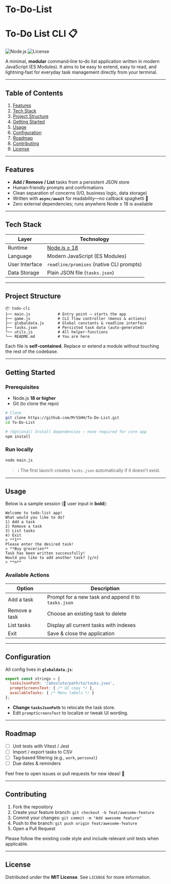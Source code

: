 # To-Do-List
# To‑Do List CLI 📋

![Node.js](https://img.shields.io/badge/node-%3E%3D18.0.0-brightgreen)
![License](https://img.shields.io/badge/license-MIT-blue)

A minimal, **modular** command‑line to‑do list application written in modern JavaScript (ES Modules). It aims to be easy to extend, easy to read, and lightning‑fast for everyday task management directly from your terminal.

---

## Table of Contents

1. [Features](#features)
2. [Tech Stack](#tech-stack)
3. [Project Structure](#project-structure)
4. [Getting Started](#getting-started)
5. [Usage](#usage)
6. [Configuration](#configuration)
7. [Roadmap](#roadmap)
8. [Contributing](#contributing)
9. [License](#license)

---

## Features

* **Add / Remove / List** tasks from a persistent JSON store
* Human‑friendly prompts and confirmations
* Clean separation of concerns (I/O, business logic, data storage)
* Written with **`async/await`** for readability—no callback spaghetti 🍝
* Zero external dependencies; runs anywhere Node ≥ 18 is available

---

## Tech Stack

| Layer          | Technology                               |
| -------------- | ---------------------------------------- |
| Runtime        | [Node.js ≥ 18](https://nodejs.org/)      |
| Language       | Modern JavaScript (ES Modules)           |
| User Interface | `readline/promises` (native CLI prompts) |
| Data Storage   | Plain JSON file (`tasks.json`)           |

---

## Project Structure

```
📦 todo-cli
├── main.js            # Entry point – starts the app
├── game.js            # CLI flow controller (menus & actions)
├── globaldata.js      # Global constants & readline interface
├── tasks.json         # Persisted task data (auto‑generated)
└── utils.js           # All helper-functions
└── README.md          # You are here
```

Each file is **self‑contained**. Replace or extend a module without touching the rest of the codebase.

---

## Getting Started

### Prerequisites

* Node.js **18 or higher**
* Git (to clone the repo)

```bash
# Clone
git clone https://github.com/MrSSHH/To-Do-List.git
cd To-Do-List

# (Optional) Install dependencies – none required for core app
npm install
```

### Run locally

```bash
node main.js
```

> ℹ️ The first launch creates `tasks.json` automatically if it doesn’t exist.

---

## Usage

Below is a sample session (💬 user input in **bold**):

```
Welcome to todo‑list app!
What would you like to do?
1) Add a task
2) Remove a task
3) List tasks
4) Exit
> **1**
Please enter the desired task!
> **Buy groceries**
Task has been written successfully!
Would you like to add another task? [y/n]
> **n**
```

### Available Actions

| Option        | Description                                         |
| ------------- | --------------------------------------------------- |
| Add a task    | Prompt for a new task and append it to `tasks.json` |
| Remove a task | Choose an existing task to delete                   |
| List tasks    | Display all current tasks with indexes              |
| Exit          | Save & close the application                        |

---

## Configuration

All config lives in **`globaldata.js`**:

```js
export const strings = {
  tasksJsonPath: '/absolute/path/to/tasks.json',
  promptScreensText: { /* UI copy */ },
  availableTasks: { /* Menu labels */ }
};
```

* **Change `tasksJsonPath`** to relocate the task store.
* Edit `promptScreensText` to localize or tweak UI wording.

---

## Roadmap

* [ ] Unit tests with Vitest / Jest
* [ ] Import / export tasks to CSV
* [ ] Tag‑based filtering (e.g., `work`, `personal`)
* [ ] Due dates & reminders

Feel free to open issues or pull requests for new ideas! 🚀

---

## Contributing

1. Fork the repository
2. Create your feature branch: `git checkout -b feat/awesome‑feature`
3. Commit your changes: `git commit -m "Add awesome feature"`
4. Push to the branch: `git push origin feat/awesome‑feature`
5. Open a Pull Request

Please follow the existing code style and include relevant unit tests when applicable.

---

## License

Distributed under the **MIT License**. See `LICENSE` for more information.